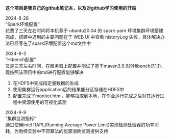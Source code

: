 **这个项目是我自己的github笔记本，以及对github学习使用的开端**

2024-8-28  
“Spark环境配置”  
花费了三天左右时间将本机基于 ubuntu20.04 的 spark-yarn 环境集群环境搭建完成，搭建中遇到的主要问题在于 WEB UI 中查看 historyLog 失败，具体解决办法已经写在了spark环境配置这个md文件中  

2024-9-3  
“Hibench配置”  
又是三天左右时间，在服务器上配置并测试了基于maven3.9.9的Hibench(7.1.1)，现按照该项目中的md进行配置能够解决  
1. 在HDFS中完成指定量数据的生成
2. 使用集群运行application后的结果能分区存储在HDFS中
3. 配置完成了monitor.html，能够拉取到本地，在作业运行完成之后对其运行过程中资源使用的可视化监测

2024-9-9  
“集群监测指标”  
通过使用intel RAPL(Running Average Power Limit)实现检测处理器的功率消耗，为后续实验中不同算法的能源消耗监测提供支持  
